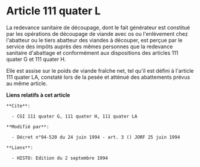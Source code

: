 # Article 111 quater L

La redevance sanitaire de découpage, dont le fait générateur est constitué par les opérations de découpage de viande avec os
ou l'enlèvement chez l'abatteur ou le tiers abatteur des viandes à découper, est perçue par le service des impôts auprès des
mêmes personnes que la redevance sanitaire d'abattage et conformément aux dispositions des articles 111 quater G et 111
quater H.

Elle est assise sur le poids de viande fraîche net, tel qu'il est défini à l'article 111 quater LA, constaté lors de la pesée
et atténué des abattements prévus au même article.

**Liens relatifs à cet article**

	**Cite**:

	  - CGI 111 quater G, 111 quater H, 111 quater LA

	**Modifié par**:

	  - Décret n°94-520 du 24 juin 1994 - art. 3 () JORF 25 juin 1994

	**Liens**:

	  - HISTO: Edition du 2 septembre 1994
